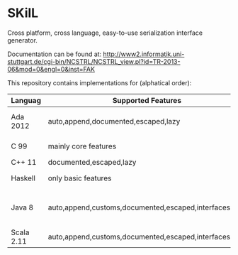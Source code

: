 SKilL
=====

Cross platform, cross language, easy-to-use serialization interface generator.

Documentation can be found at:
http://www2.informatik.uni-stuttgart.de/cgi-bin/NCSTRL/NCSTRL_view.pl?id=TR-2013-06&mod=0&engl=0&inst=FAK


This repository contains implementations for (alphatical order):

Languag|Supported Features|Testsuite|Libs|Notes
-------|------------------|---------|----|-----
Ada 2012 |auto,append,documented,escaped,lazy| yes |commonAda| incomplete resource management
C 99 |mainly core features| does not compile | - | SKilL TR13, not maintained
C++ 11 |documented,escaped,lazy| yes | commonC++ | 
Haskell | only basic features | yes | - | some basic tests fail
Java 8 |auto,append,customs,documented,escaped,interfaces,lazy| yes | commonJVM, commonJava | some multi-state support, last Arch.8 implementation
Scala 2.11 |auto,append,customs,documented,escaped,interfaces,lazy| yes | commonJVM, commonScala | most complete implementation
